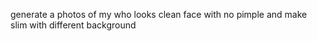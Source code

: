 generate a photos of my who looks clean face with no pimple and make slim with different background

<!---![IMG_5143](https://github.com/user-attachments/assets/5817d261-1420-496b-b197-187b20a1b9ac)

Kaniz-sabin/Kaniz-sabin is a ✨ special ✨ repository because its `README.md` (this file) appears on your GitHub profile.
You can click the Preview link to take a look at your changes.
--->
